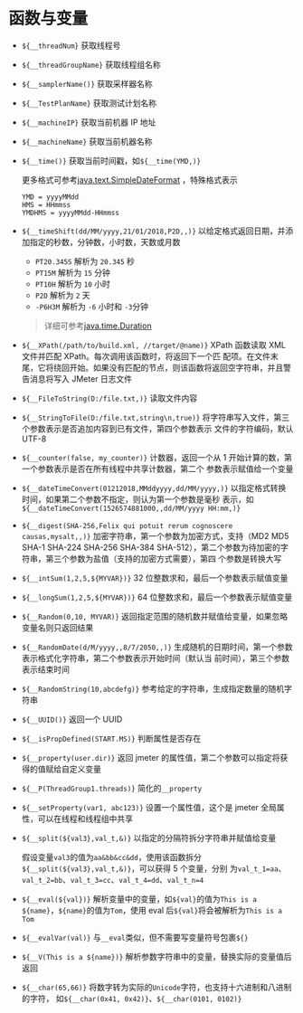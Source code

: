 # 函数与变量

- `${__threadNum}` 获取线程号
- `${__threadGroupName}` 获取线程组名称
- `${__samplerName()}` 获取采样器名称
- `${__TestPlanName}` 获取测试计划名称
- `${__machineIP}` 获取当前机器 IP 地址
- `${__machineName}` 获取当前机器名称
- `${__time()}` 获取当前时间戳，如`${__time(YMD,)}`

  更多格式可参考[java.text.SimpleDateFormat](https://docs.oracle.com/javase/8/docs/api/java/text/SimpleDateFormat.html)
  ，特殊格式表示

  ```
  YMD = yyyyMMdd
  HMS = HHmmss
  YMDHMS = yyyyMMdd-HHmmss
  ```

- `${__timeShift(dd/MM/yyyy,21/01/2018,P2D,,)}` 以给定格式返回日期，并添加指定的秒数，分钟数，小时数，天数或月数

  - `PT20.345S` 解析为 `20.345` 秒
  - `PT15M` 解析为 `15` 分钟
  - `PT10H` 解析为 `10` 小时
  - `P2D` 解析为 `2` 天
  - `-P6H3M` 解析为 `-6` 小时和 `-3`分钟

  > 详细可参考[java.time.Duration](https://docs.oracle.com/javase/8/docs/api/java/time/Duration.html)

- `${__XPath(/path/to/build.xml, //target/@name)}` XPath 函数读取 XML 文件并匹配 XPath。每次调用该函数时，将返回下一个匹
  配项。在文件末尾，它将绕回开始。如果没有匹配的节点，则该函数将返回空字符串，并且警告消息将写入 JMeter 日志文件

- `${__FileToString(D:/file.txt,)}` 读取文件内容
- `${__StringToFile(D:/file.txt,string\n,true)}` 将字符串写入文件，第三个参数表示是否追加内容到已有文件，第四个参数表示
  文件的字符编码，默认 UTF-8
- `${__counter(false, my_counter)}` 计数器，返回一个从 1 开始计算的数，第一个参数表示是否在所有线程中共享计数器，第二个
  参数表示赋值给一个变量

- `${__dateTimeConvert(01212018,MMddyyyy,dd/MM/yyyy,)}` 以指定格式转换时间，如果第二个参数不指定，则认为第一个参数是毫秒
  表示，如`${__dateTimeConvert(1526574881000,,dd/MM/yyyy HH:mm,)}`
- `${__digest(SHA-256,Felix qui potuit rerum cognoscere causas,mysalt,,)}` 加密字符串，第一个参数为加密方式，支持（MD2
  MD5 SHA-1 SHA-224 SHA-256 SHA-384 SHA-512），第二个参数为待加密的字符串，第三个参数为盐值（支持的加密方式需要），第四
  个参数是转换大写
- `${__intSum(1,2,5,${MYVAR})}` 32 位整数求和，最后一个参数表示赋值变量
- `${__longSum(1,2,5,${MYVAR})}` 64 位整数求和，最后一个参数表示赋值变量
- `${__Random(0,10, MYVAR)}` 返回指定范围的随机数并赋值给变量，如果忽略变量名则只返回结果
- `${__RandomDate(d/M/yyyy,,8/7/2050,,)}` 生成随机的日期时间，第一个参数表示格式化字符串，第二个参数表示开始时间（默认当
  前时间），第三个参数表示结束时间
- `${__RandomString(10,abcdefg)}` 参考给定的字符串，生成指定数量的随机字符串
- `${__UUID()}` 返回一个 UUID
- `${__isPropDefined(START.MS)}` 判断属性是否存在
- `${__property(user.dir)}` 返回 jmeter 的属性值，第二个参数可以指定将获得的值赋给自定义变量
- `${__P(ThreadGroup1.threads)}` 简化的`__property`
- `${__setProperty(var1, abc123)}` 设置一个属性值，这个是 jmeter 全局属性，可以在线程和线程组中共享
- `${__split(${val3},val_t,&)}` 以指定的分隔符拆分字符串并赋值给变量

  假设变量`val3`的值为`aa&bb&cc&dd`，使用该函数拆分`${__split(${val3},val_t,&)}`，可以获得 5 个变量，分别
  为`val_t_1=aa`、`val_t_2=bb`、`val_t_3=cc`、`val_t_4=dd`、`val_t_n=4`

- `${__eval(${val})}` 解析变量中的变量，如`${val}`的值为`This is a ${name}`，`${name}`的值为`Tom`，使用 eval
  后`${val}`将会被解析为`This is a Tom`

- `${__evalVar(val)}` 与`__eval`类似，但不需要写变量符号包裹`${}`
- `${__V(This is a ${name})}` 解析参数字符串中的变量，替换实际的变量值后返回
- `${__char(65,66)}` 将数字转为实际的`Unicode`字符，也支持十六进制和八进制的字符，
  如`${__char(0x41, 0x42)}`、`${__char(0101, 0102)}`
